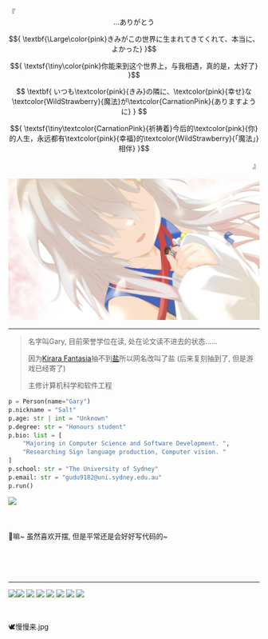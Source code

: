 

<!-- <div align="center">
    <div>
        <font face="courier New" color=	#20B2AA>欢迎来到盐盐盐的幻想世界</font>
    </div>
    <div>
        <font face="courier New" color=	#20B2AA>ソルトのファンタジアの世界へようこそ~</font> 
    </div>
    <a href="https://www.pixiv.net/artworks/89268058">
        <img src="./chino.jpg" alt="chino">
    </a>
</div> -->

<div align="start">
    『
</div>

<div align="center">
    <div>
        ...ありがとう
    </div>
</div>

$${ \textbf{\Large\color{pink}きみがこの世界に生まれてきてくれて、本当に、よかった} }$$

$${ \textsf{\tiny\color{pink}你能来到这个世界上，与我相遇，真的是，太好了} }$$

$$ \textbf{ いつも\textcolor{pink}{きみ}の隣に、\textcolor{pink}{幸せ}な\textcolor{WildStrawberry}{魔法}が\textcolor{CarnationPink}{ありますように} } $$

$${ \textsf{\tiny\textcolor{CarnationPink}{祈祷着}今后的\textcolor{pink}{你}的人生，永远都有\textcolor{pink}{幸福}的\textcolor{WildStrawberry}{「魔法」}相伴} }$$


<div align="end">』</div>

<br>

<div align="center">
    <a target="_blank" href="https://bangumi.tv/character/59775">
        <img src="./kuro.jpg" alt="kuro">
    </a>
</div>


<hr>
<!-- <a href="https://twitter.com/kusunoki5050/status/1498660502855045127">
    <img align="right" height="341" width="241" src="./chino_intro.png" alt="chino">
</a> -->

> 名字叫Gary, 目前荣誉学位在读, 处在论文读不进去的状态......
>
> 因为[Kirara Fantasia](https://zh.wikipedia.org/wiki/%E9%97%AA%E8%80%80%E5%B9%BB%E6%83%B3%E6%9B%B2)抽不到[盐](https://wiki.kirafan.moe/#/character/32122010)所以网名改叫了盐 (后来复刻抽到了, 但是游戏已经寄了)
>
> 主修计算机科学和软件工程
>
```Python
p = Person(name="Gary")
p.nickname = "Salt"
p.age: str | int = "Unknown"
p.degree: str = "Honours student"
p.bio: list = [
    "Majoring in Computer Science and Software Development. ",
    "Researching Sign language production, Computer vision. "
]
p.school: str = "The University of Sydney"
p.email: str = "gudu9182@uni.sydney.edu.au"
p.run()
```

<a href="https://github.com/garydu0123">
  <img align="left" src="https://github-readme-stats-ddnplk3dk-garydu0123.vercel.app/api?username=garydu0123&count_private=true&show_icons=true"/>
</a>


<br /><br /><br /><br />
🌟嘛~ 虽然喜欢开摆, 但是平常还是会好好写代码的~
<br /><br /><br /><br /><br />


<hr>
<a href="https://github.com/garydu0123">
  <img align="left" src="https://github-readme-stats-ddnplk3dk-garydu0123.vercel.app/api/top-langs/?username=garydu0123&layout=compact&hide=Jupyter%20Notebook"/>
</a>



![](https://img.shields.io/badge/-Python-blue) ![](https://img.shields.io/badge/-html-orange) ![](https://img.shields.io/badge/-Java-yellow) ![](https://img.shields.io/badge/-JavaScript-yellowgreen) ![](https://img.shields.io/badge/-CSS-brightgreen) ![](https://img.shields.io/badge/-SQL-lightgrey) ![](https://img.shields.io/badge/-Bash-red)

</br>

🕊️慢慢来.jpg

</br>

